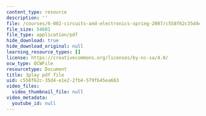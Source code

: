 ```yaml
---
content_type: resource
description: ''
file: /courses/6-002-circuits-and-electronics-spring-2007/c558f62c35d4e1e22fb4579fb45ea663_RsJ1eg7XNVs.pdf
file_size: 54601
file_type: application/pdf
hide_download: true
hide_download_original: null
learning_resource_types: []
license: https://creativecommons.org/licenses/by-nc-sa/4.0/
ocw_type: OCWFile
resourcetype: Document
title: 3play pdf file
uid: c558f62c-35d4-e1e2-2fb4-579fb45ea663
video_files:
  video_thumbnail_file: null
video_metadata:
  youtube_id: null
---
```

